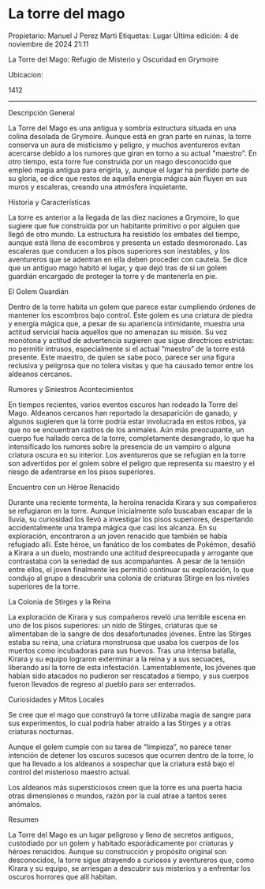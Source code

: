 # La torre del mago

Propietario: Manuel J Perez Marti
Etiquetas: Lugar
Última edición: 4 de noviembre de 2024 21:11

La Torre del Mago: Refugio de Misterio y Oscuridad en Grymoire

Ubicacion:

1412

---

Descripción General

La Torre del Mago es una antigua y sombría estructura situada en una colina desolada de Grymoire. Aunque está en gran parte en ruinas, la torre conserva un aura de misticismo y peligro, y muchos aventureros evitan acercarse debido a los rumores que giran en torno a su actual "maestro". En otro tiempo, esta torre fue construida por un mago desconocido que empleó magia antigua para erigirla, y, aunque el lugar ha perdido parte de su gloria, se dice que restos de aquella energía mágica aún fluyen en sus muros y escaleras, creando una atmósfera inquietante.

Historia y Características

La torre es anterior a la llegada de las diez naciones a Grymoire, lo que sugiere que fue construida por un habitante primitivo o por alguien que llegó de otro mundo. La estructura ha resistido los embates del tiempo, aunque está llena de escombros y presenta un estado desmoronado. Las escaleras que conducen a los pisos superiores son inestables, y los aventureros que se adentran en ella deben proceder con cautela. Se dice que un antiguo mago habitó el lugar, y que dejó tras de sí un golem guardián encargado de proteger la torre y de mantenerla en pie.

El Golem Guardián

Dentro de la torre habita un golem que parece estar cumpliendo órdenes de mantener los escombros bajo control. Este golem es una criatura de piedra y energía mágica que, a pesar de su apariencia intimidante, muestra una actitud servicial hacia aquellos que no amenazan su misión. Su voz monótona y actitud de advertencia sugieren que sigue directrices estrictas: no permitir intrusos, especialmente si el actual “maestro” de la torre está presente. Este maestro, de quien se sabe poco, parece ser una figura reclusiva y peligrosa que no tolera visitas y que ha causado temor entre los aldeanos cercanos.

Rumores y Siniestros Acontecimientos

En tiempos recientes, varios eventos oscuros han rodeado la Torre del Mago. Aldeanos cercanos han reportado la desaparición de ganado, y algunos sugieren que la torre podría estar involucrada en estos robos, ya que no se encuentran rastros de los animales. Aún más preocupante, un cuerpo fue hallado cerca de la torre, completamente desangrado, lo que ha intensificado los rumores sobre la presencia de un vampiro o alguna criatura oscura en su interior. Los aventureros que se refugian en la torre son advertidos por el golem sobre el peligro que representa su maestro y el riesgo de adentrarse en los pisos superiores.

Encuentro con un Héroe Renacido

Durante una reciente tormenta, la heroína renacida Kirara y sus compañeros se refugiaron en la torre. Aunque inicialmente solo buscaban escapar de la lluvia, su curiosidad los llevó a investigar los pisos superiores, despertando accidentalmente una trampa mágica que casi los alcanza. En su exploración, encontraron a un joven renacido que también se había refugiado allí. Este héroe, un fanático de los combates de Pokémon, desafió a Kirara a un duelo, mostrando una actitud despreocupada y arrogante que contrastaba con la seriedad de sus acompañantes. A pesar de la tensión entre ellos, el joven finalmente les permitió continuar su exploración, lo que condujo al grupo a descubrir una colonia de criaturas Stirge en los niveles superiores de la torre.

La Colonia de Stirges y la Reina

La exploración de Kirara y sus compañeros reveló una terrible escena en uno de los pisos superiores: un nido de Stirges, criaturas que se alimentaban de la sangre de dos desafortunados jóvenes. Entre las Stirges estaba su reina, una criatura monstruosa que usaba los cuerpos de los muertos como incubadoras para sus huevos. Tras una intensa batalla, Kirara y su equipo lograron exterminar a la reina y a sus secuaces, liberando así la torre de esta infestación. Lamentablemente, los jóvenes que habían sido atacados no pudieron ser rescatados a tiempo, y sus cuerpos fueron llevados de regreso al pueblo para ser enterrados.

Curiosidades y Mitos Locales

Se cree que el mago que construyó la torre utilizaba magia de sangre para sus experimentos, lo cual podría haber atraído a las Stirges y a otras criaturas nocturnas.

Aunque el golem cumple con su tarea de “limpieza”, no parece tener intención de detener los oscuros sucesos que ocurren dentro de la torre, lo que ha llevado a los aldeanos a sospechar que la criatura está bajo el control del misterioso maestro actual.

Los aldeanos más supersticiosos creen que la torre es una puerta hacia otras dimensiones o mundos, razón por la cual atrae a tantos seres anómalos.

Resumen

La Torre del Mago es un lugar peligroso y lleno de secretos antiguos, custodiado por un golem y habitado esporádicamente por criaturas y héroes renacidos. Aunque su construcción y propósito original son desconocidos, la torre sigue atrayendo a curiosos y aventureros que, como Kirara y su equipo, se arriesgan a descubrir sus misterios y a enfrentar los oscuros horrores que allí habitan.